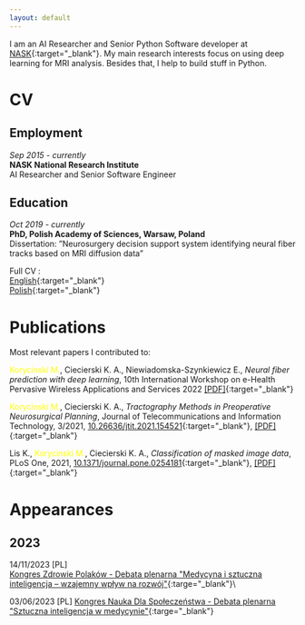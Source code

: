 ```yaml
---
layout: default
---
```


I am an AI Researcher and Senior Python Software developer at [NASK](https://en.nask.pl/){:target="_blank"}. 
My main research interests focus on using deep learning for MRI analysis. Besides that, I help to build stuff in Python.


# CV

## Employment
_Sep 2015 - currently_\
**NASK National Research Institute**\
AI Researcher and Senior Software Engineer

## Education
_Oct 2019 - currently_\
**PhD, Polish Academy of Sciences, Warsaw, Poland**\
Dissertation: ”Neurosurgery decision support system identifying neural fiber tracks
based on MRI diffusion data”


Full CV :\
[English](./cv/cv_en.pdf){:target="_blank"}\
[Polish](./cv/cv_pl.pdf){:target="_blank"}

# Publications

Most relevant papers I contributed to:

<span style='color:yellow'>Korycinski M.</span>, Ciecierski K. A., Niewiadomska-Szynkiewicz E., _Neural fiber prediction with deep learning_, 10th International Workshop on e-Health Pervasive Wireless Applications and Services 2022 [[PDF]](/papers/2022/mkorycinski_wimob2022_1570831080.pdf){:target="_blank"}

<span style='color:yellow'>Korycinski M.</span>, Ciecierski K. A., _Tractography Methods in Preoperative Neurosurgical Planning_, Journal of Telecommunications and Information Technology, 3/2021, [10.26636/jtit.2021.154521](https://doi.org/10.26636/jtit.2021.154521){:target="_blank"}, [[PDF]](https://www.itl.waw.pl/czasopisma/JTIT/2021/3/78.pdf){:target="_blank"}

Lis K., <span style='color:yellow'>Korycinski M.</span>, Ciecierski K. A., _Classification of masked image data_, PLoS One, 2021, [10.1371/journal.pone.0254181](https://doi.org/10.1371/journal.pone.0254181){:target="_blank"}, [[PDF]](/papers/2021/journal.pone.0254181.pdf){:target="_blank"}

# Appearances
## 2023
14/11/2023 [PL] \
[Kongres Zdrowie Polaków - Debata plenarna "Medycyna i sztuczna inteligencja – wzajemny wpływ na rozwój"](https://www.youtube.com/live/wHJD-ytwMCU?si=CM_j9H3AdJAK_uNp&t=15236){:targe="_blank"}\

03/06/2023 [PL]
[Kongres Nauka Dla Społeczeństwa - Debata plenarna "Sztuczna inteligencja w medycynie"](https://www.youtube.com/live/H8cWPI6VB-E?si=RQfr0KlMzSYgMxcC&t=2119){:targe="_blank"}
